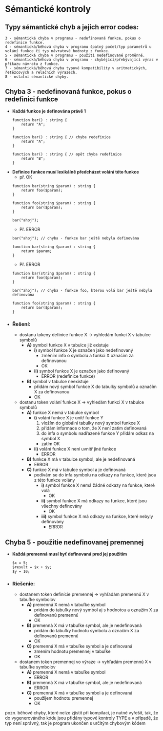 # **Sémantické kontroly**

## **Typy sémantické chyb a jejich error codes:**
	3 - sémantická chyba v programu - nedefinovaná funkce, pokus o redefinice funkce.
	4 - sémantická/běhová chyba v programu špatný počet/typ parametrů u volání funkce či typ návratové hodnoty z funkce.
	5 - sémantická chyba v programu - použití nedefinované proměnné.
	6 - sémantická/běhová chyba v programu - chybějící/přebývající výraz v příkazu návratu z funkce.
	7 - sémantická/běhová chyba typové kompatibility v aritmetických, řetězcových a relačních výrazech.
	8 - ostatní sémantické chyby.

## **Chyba 3 - nedefinovaná funkce, pokus o redefinici funkce**
- **Každá funkce je definována právě 1**
	```
	function bar() : string {
		return "A";
	}

	function bar() : string { // chyba redefinice
		return "A";
	}

	function bar() : string { // opět chyba redefinice
		return "B";
	}
	```
- **Definice funkce musí lexikálně předcházet volání této funkce**
	- př. OK
	```
	function bar(string $param) : string {
		return foo($param);
	}

	function foo(string $param) : string {
		return bar($param);
	}

	bar("ahoj");
	```
	- Př. ERROR
	```
	bar("ahoj"); // chyba - funkce bar ještě nebyla definována

	function bar(string $param) : string {
		return $param;
	}
	```
	- Př. ERROR
	```
	function bar(string $param) : string {
		return foo($param);
	}

	bar("ahoj"); // chyba - funkce foo, kterou volá bar ještě nebyla definována

	function foo(string $param) : string {
		return bar($param);
	}
	```
- ### **Řešení**:
  - dostanu tokeny definice funkce X -> vyhledám funkci X v tabulce symbolů
	- **A)** symbol funkce X v tabulce již existuje
	  - **i)** symbol funkce X je označen jako nedefinovaný
		- změním info o symbolu a funkci X označím za definovanou
		- OK
	  - **ii)** symbol funkce X je označen jako definovaný
		- ERROR (redefinice funkce)
	- **B)** symbol v tabulce neexistuje
	  - přidám nový symbol funkce X do tabulky symbolů a označím X za definovanou
	  - OK
  - dostanu token volání funkce X -> vyhledám funkci X v tabulce symbolů
	- **A)** funkce X nemá v tabulce symbol
		- **i)** volání funkce X je unitř funkce Y
			1. vložím do globální tabulky nový symbol funkce X
			2. přidám informace o tom, že X není zatím definovaná
			3. do infa o symbolu nadřazené funkce Y přidám odkaz na symbol X 
		  - zatím OK 
		- **ii)** volání funkce X není uvnitř jiné funkce
		  - ERROR
	- **B)** funkce X má v tabulce symbol, ale je nedefinovaná
	  - ERROR
	- **C)** funkce X má v tabulce symbol a je definovaná
	  - podívám se do infa symbolu na odkazy na funkce, které jsou z této funkce volány
		- **i)** symbol funkce X nemá žádné odkazy na funkce, které volá
		  - OK
		- **ii)** symbol funkce X má odkazy na funkce, které jsou všechny definovány
		  - OK
		- **iii)** symbol funkce X má odkazy na funkce, které nebyly definovány
		  - ERROR

## **Chyba 5 - použitie nedefinovanej premennej**
- **Každá premenná musí byť definovaná pred jej použitím**
	```
	$x = 5;
	$result = $x + $y;
	$y = 10;
	```
- ### **Riešenie**:
  - dostanem token definície premennej -> vyhľadám premennú X v tabuľke symbolov
  	- **A)** premenná X nemá v tabuľke symbol
  	  - pridám do tabuľky nový symbol aj s hodnotou a oznažím X za definovanú premennú
  	  - OK
  	- **B)** premenná X má v tabuľke symbol, ale je nedefinovaná
  	  - pridám do tabuľky hodnotu symbolu a označím X za definovanú premennú
  	  - OK
  	- **C)** premenná X má v tabuľke symbol a je definovaná
  	  - zmením hodnotu premennej v tabuľke
  	  - OK
  - dostanem token premennej vo výraze -> vyhľadám premennú X v tabuľke symbolov
  	- **A)** premenná X nemá v tabuľke symbol
  	  - ERROR
  	- **B)** premenná X má v tabuľke symbol, ale je nedefinovaná
  	  - ERROR
  	- **C)** premenná X má v tabuľke symbol a je definovaná
  	  - použijem hodnotu premennej
  	  - OK

pozn. běhové chyby, které nelze zjistit při kompilaci, je nutné vyřešit, tak, že do vygenerováného kódu jsou přidány typové kontroly TYPE a v případě, že typ není správný, tak je program ukončen s určitým chybovým kódem
